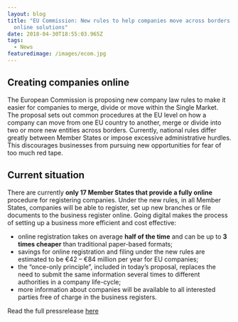 ```yaml
---
layout: blog
title: "EU Commission: New rules to help companies move across borders and find
  online solutions"
date: 2018-04-30T18:55:03.965Z
tags:
  - News
featuredimage: /images/ecom.jpg
---
```

## Creating companies online
The European Commission is proposing new company law rules to make it easier for companies to merge, divide or move within the Single Market. The proposal sets out common procedures at the EU level on how a company can move from one EU country to another, merge or divide into two or more new entities across borders. Currently, national rules differ greatly between Member States or impose excessive administrative hurdles. This discourages businesses from pursuing new opportunities for fear of too much red tape.


## Current situation
There are currently **only 17 Member States that provide a fully online** procedure for registering companies. Under the new rules, in all Member States, companies will be able to register, set up new branches or file documents to the business register online. Going digital makes the process of setting up a business more efficient and cost effective:

* online registration takes on average **half of the time** and can be up to **3 times cheaper** than traditional paper-based formats;
* savings for online registration and filing under the new rules are estimated to be €42 – €84 million per year for EU companies;
* the “once-only principle”, included in today’s proposal, replaces the need to submit the same information several times to different authorities in a company life-cycle;
* more information about companies will be available to all interested parties free of charge in the business registers.

Read the full pressrelease [here](https://ec.europa.eu/commission/presscorner/detail/en/IP_18_3508)